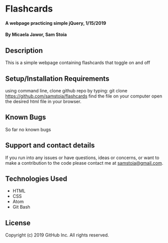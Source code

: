 # Flashcards

#### A webpage practicing simple jQuery, 1/15/2019

#### By Micaela Jawor, Sam Stoia

## Description

This is a simple webpage containing flashcards that toggle on and off

## Setup/Installation Requirements
using command line, clone github repo by typing: git clone https://github.com/samstoia/flashcards
find the file on your computer
open the desired html file in your browser.
## Known Bugs
So far no known bugs

## Support and contact details
If you run into any issues or have questions, ideas or concerns, or want to make a contribution to the code please contact me at samstoia@gmail.com.

## Technologies Used
* HTML
* CSS
* Atom
* Git Bash
## License
Copyright (c) 2019 GitHub Inc. All rights reserved.

